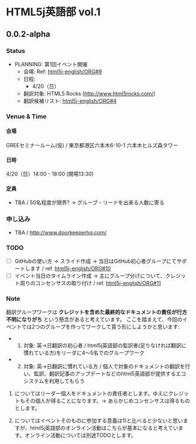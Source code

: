 # HTML5j英語部 vol.1

## 0.0.2-alpha

### Status

- PLANNING: 第1回イベント開催 
	- 会場: Ref: [html5j-english/ORG#9](https://github.com/html5j-english/ORG/issues/9)
	- 日程: 
		- 4/20（日）
	- 翻訳対象: HTML5 Rocks (<http://www.html5rocks.com/>)
	- 翻訳候補リスト: [html5j-english/ORG#4](https://github.com/html5j-english/ORG/issues/4) 

### Venue & Time

#### 会場

GREEセミナールーム(仮) / 東京都港区六本木6-10-1 六本木ヒルズ森タワー

#### 日時

4/20（日）14:00 - 18:00 (開場13:30)

#### 定員

- TBA / 50名程度が限界? → グループ・リードを出来る人数に寄る

### 申し込み

- TBA / http://www.doorkeeperhq.com/

### TODO

- [ ] GitHubの使い方 → スライド作成 → 当日はGitHub初心者グループにてサポートします / ref. [html5j-english/ORG#10](https://github.com/html5j-english/ORG/issues/10)
- [ ] イベント当日のタイムライン作成 → 主にグループ分けについて、クレジット周りのコンセンサスの取り付け / ref. [html5j-english/ORG#11](https://github.com/html5j-english/ORG/issues/11)

### Note

翻訳グループワークは **クレジットを含めた最終的なドキュメントの責任が行方不明になりがち** という懸念があると考えています。
ここを踏まえて、今回のイベントでは2つのグループを作ってワークして貰う形にしようかと思います:

- 1) 対象: 英→日翻訳の初心者 / html5j英語部の監訳者(足りなければ翻訳に慣れている方)をリーダに4〜5名でのグループワーク
- 2) 対象: 英→日翻訳に慣れている方 / 個人で対象のドキュメントの翻訳を行い、監訳、翻訳記事のアップデートなどのhtml5英語部が提供するエコシステムを利用してもらう

1) についてはリーダー個人をドキュメントの責任者とします。ゆえにクレジットもその個人が得ることになります。→ あらかじめコンセンサスは得るものとします。

2) についてはイベントそのものに参加する意義は1)と比べると少ないと思いますが、html5j英語部のオンライン活動はこちらが基本になると考えています。オンライン活動については別途TODOとします。
